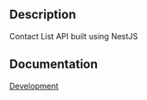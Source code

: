 ## Description

Contact List API built using NestJS

## Documentation

[Development](documentation/development.md)